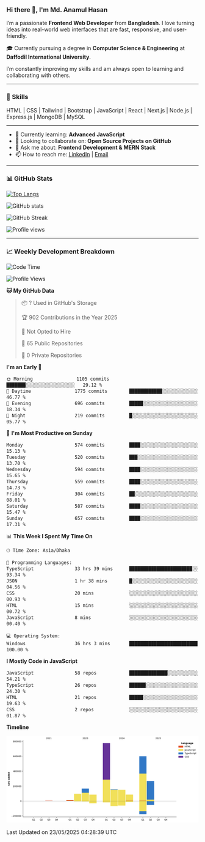 ### Hi there 👋, I'm Md. Anamul Hasan

I’m a passionate **Frontend Web Developer** from **Bangladesh**. I love turning ideas into real-world web interfaces that are fast, responsive, and user-friendly.

🎓 Currently pursuing a degree in **Computer Science & Engineering** at **Daffodil International University**.

I’m constantly improving my skills and am always open to learning and collaborating with others.

---

### 🚀 Skills
HTML | CSS | Tailwind | Bootstrap | JavaScript | React | Next.js | Node.js | Express.js | MongoDB | MySQL 

---

- 🌱 Currently learning: **Advanced JavaScript**
- 👯 Looking to collaborate on: **Open Source Projects on GitHub**
- 💬 Ask me about: **Frontend Development & MERN Stack**
- 📫 How to reach me: [LinkedIn](https://www.linkedin.com/in/mdanamulhasan201) | [Email](mailto:anamulhasan3625@gmail.com)

---

### 📊 GitHub Stats

[![Top Langs](https://github-readme-stats.vercel.app/api/top-langs/?username=mdanamulhasan201&layout=compact)](https://github.com/anuraghazra/github-readme-stats)

![GitHub stats](https://github-readme-stats.vercel.app/api?username=mdanamulhasan201&show_icons=true&count_private=true&theme=tokyonight)

![GitHub Streak](https://streak-stats.demolab.com?user=mdanamulhasan201&theme=tokyonight)

![Profile views](https://gpvc.arturio.dev/mdanamulhasan201)

---

### 📈 Weekly Development Breakdown

<!--START_SECTION:waka-->
![Code Time](http://img.shields.io/badge/Code%20Time-163%20hrs%2029%20mins-blue)

![Profile Views](http://img.shields.io/badge/Profile%20Views-0-blue)

**🐱 My GitHub Data** 

> 📦 ? Used in GitHub's Storage 
 > 
> 🏆 902 Contributions in the Year 2025
 > 
> 🚫 Not Opted to Hire
 > 
> 📜 65 Public Repositories 
 > 
> 🔑 0 Private Repositories 
 > 
**I'm an Early 🐤** 

```text
🌞 Morning                1105 commits        ███████░░░░░░░░░░░░░░░░░░   29.12 % 
🌆 Daytime                1775 commits        ████████████░░░░░░░░░░░░░   46.77 % 
🌃 Evening                696 commits         █████░░░░░░░░░░░░░░░░░░░░   18.34 % 
🌙 Night                  219 commits         █░░░░░░░░░░░░░░░░░░░░░░░░   05.77 % 
```
📅 **I'm Most Productive on Sunday** 

```text
Monday                   574 commits         ████░░░░░░░░░░░░░░░░░░░░░   15.13 % 
Tuesday                  520 commits         ███░░░░░░░░░░░░░░░░░░░░░░   13.70 % 
Wednesday                594 commits         ████░░░░░░░░░░░░░░░░░░░░░   15.65 % 
Thursday                 559 commits         ████░░░░░░░░░░░░░░░░░░░░░   14.73 % 
Friday                   304 commits         ██░░░░░░░░░░░░░░░░░░░░░░░   08.01 % 
Saturday                 587 commits         ████░░░░░░░░░░░░░░░░░░░░░   15.47 % 
Sunday                   657 commits         ████░░░░░░░░░░░░░░░░░░░░░   17.31 % 
```


📊 **This Week I Spent My Time On** 

```text
🕑︎ Time Zone: Asia/Dhaka

💬 Programming Languages: 
TypeScript               33 hrs 39 mins      ███████████████████████░░   93.34 % 
JSON                     1 hr 38 mins        █░░░░░░░░░░░░░░░░░░░░░░░░   04.56 % 
CSS                      20 mins             ░░░░░░░░░░░░░░░░░░░░░░░░░   00.93 % 
HTML                     15 mins             ░░░░░░░░░░░░░░░░░░░░░░░░░   00.72 % 
JavaScript               8 mins              ░░░░░░░░░░░░░░░░░░░░░░░░░   00.40 % 

💻 Operating System: 
Windows                  36 hrs 3 mins       █████████████████████████   100.00 % 
```

**I Mostly Code in JavaScript** 

```text
JavaScript               58 repos            ██████████████░░░░░░░░░░░   54.21 % 
TypeScript               26 repos            ██████░░░░░░░░░░░░░░░░░░░   24.30 % 
HTML                     21 repos            █████░░░░░░░░░░░░░░░░░░░░   19.63 % 
CSS                      2 repos             ░░░░░░░░░░░░░░░░░░░░░░░░░   01.87 % 
```



**Timeline**

![Lines of Code chart](https://raw.githubusercontent.com/mdanamulhasan201/mdanamulhasan201/main/assets/bar_graph.png)


 Last Updated on 23/05/2025 04:28:39 UTC
<!--END_SECTION:waka-->
